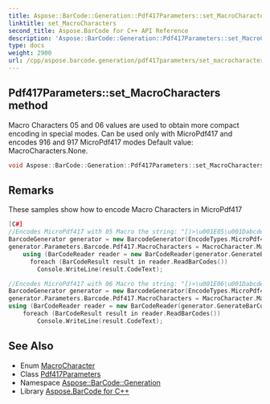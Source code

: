 ```yaml
---
title: Aspose::BarCode::Generation::Pdf417Parameters::set_MacroCharacters method
linktitle: set_MacroCharacters
second_title: Aspose.BarCode for C++ API Reference
description: 'Aspose::BarCode::Generation::Pdf417Parameters::set_MacroCharacters method. Macro Characters 05 and 06 values are used to obtain more compact encoding in special modes. Can be used only with MicroPdf417 and encodes 916 and 917 MicroPdf417 modes Default value: MacroCharacters.None in C++.'
type: docs
weight: 2900
url: /cpp/aspose.barcode.generation/pdf417parameters/set_macrocharacters/
---
```

## Pdf417Parameters::set_MacroCharacters method


Macro Characters 05 and 06 values are used to obtain more compact encoding in special modes. Can be used only with MicroPdf417 and encodes 916 and 917 MicroPdf417 modes Default value: MacroCharacters.None.

```cpp
void Aspose::BarCode::Generation::Pdf417Parameters::set_MacroCharacters(MacroCharacter value)
```

## Remarks


These samples show how to encode Macro Characters in MicroPdf417 
```cpp
[C#]
//Encodes MicroPdf417 with 05 Macro the string: "[)>\u001E05\u001Dabcde1234\u001E\u0004"
BarcodeGenerator generator = new BarcodeGenerator(EncodeTypes.MicroPdf417, "abcde1234");
generator.Parameters.Barcode.Pdf417.MacroCharacters = MacroCharacter.Macro05;
    using (BarCodeReader reader = new BarCodeReader(generator.GenerateBarCodeImage(), DecodeType.MicroPdf417))
      foreach (BarCodeResult result in reader.ReadBarCodes())
        Console.WriteLine(result.CodeText);

//Encodes MicroPdf417 with 06 Macro the string: "[)>\u001E06\u001Dabcde1234\u001E\u0004"
BarcodeGenerator generator = new BarcodeGenerator(EncodeTypes.MicroPdf417, "abcde1234");
generator.Parameters.Barcode.Pdf417.MacroCharacters = MacroCharacter.Macro06;
using (BarCodeReader reader = new BarCodeReader(generator.GenerateBarCodeImage(), DecodeType.MicroPdf417))
    foreach (BarCodeResult result in reader.ReadBarCodes())
        Console.WriteLine(result.CodeText);
```

## See Also

* Enum [MacroCharacter](../../macrocharacter/)
* Class [Pdf417Parameters](../)
* Namespace [Aspose::BarCode::Generation](../../)
* Library [Aspose.BarCode for C++](../../../)
